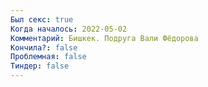 ```yaml
---
Был секс: true
Когда началось: 2022-05-02
Комментарий: Бишкек. Подруга Вали Фёдорова
Кончила?: false
Проблемная: false
Тиндер: false
---
```

